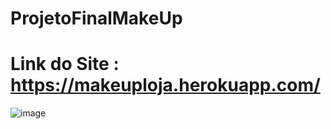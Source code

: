 # ProjetoFinalMakeUp

# Link do Site : https://makeuploja.herokuapp.com/

![image](https://user-images.githubusercontent.com/87835966/169375022-1929a693-12b2-4c51-804f-5c0548bf32bc.png)
